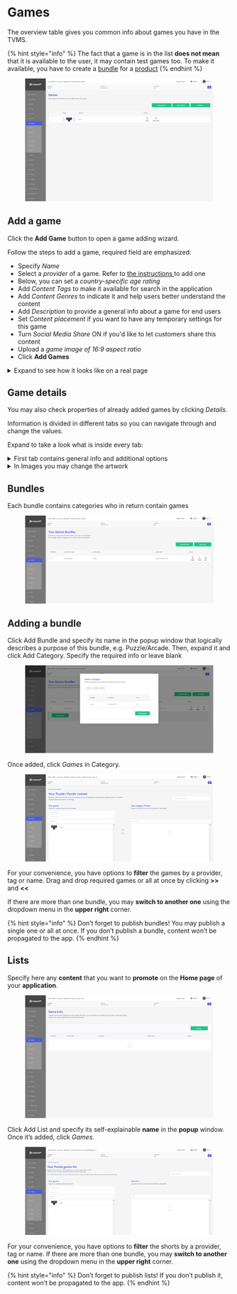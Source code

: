 # Games

The overview table gives you common info about games you have in the TVMS.

{% hint style="info" %}
The fact that a game is in the list **does not mean** that it is available to the user, it may contain test games too. To make it available, you have to create a [bundle](games.md#bundles) for a [product](../inventory/inventory.md)
{% endhint %}

<figure><img src="../../.gitbook/assets/image (65).png" alt=""><figcaption></figcaption></figure>

## Add a game <a href="#add-an-album" id="add-an-album"></a>

Click the **Add Game** button to open a game adding wizard.

Follow the steps to add a game, required field are emphasized:

* Specify _Name_
* Select a _provider_ of a game. Refer to [the instructions ](settings.md#providers)to add one
* Below, you can set a _country-specific age rating_
* Add _Content Tags_ to make it available for search in the application
* Add _Content Genres_ to indicate it and help users better understand the content
* Add _Description_ to provide a general info about a game for end users
* Set _Content placement_ if you want to have any temporary settings for this game
* Turn _Social Media Share_ ON if you'd like to let customers share this content
* Upload a _game image of 16:9 aspect ratio_
* Click **Add Games**

<details>

<summary>Expand to see how it looks like on a real page</summary>

![](<../../.gitbook/assets/image (57).png>)

</details>

## Game details <a href="#albums-details" id="albums-details"></a>

You may also check properties of already added games by clicking _Details_.

Information is divided in different tabs so you can navigate through and change the values.

Expand to take a look what is inside every tab:

<details>

<summary>First tab contains general info and additional options</summary>

![](<../../.gitbook/assets/image (58).png>)

</details>

<details>

<summary>In Images you may change the artwork</summary>

![](<../../.gitbook/assets/image (59).png>)

</details>

## Bundles

Each bundle contains categories who in return contain games

<figure><img src="../../.gitbook/assets/image (67).png" alt=""><figcaption></figcaption></figure>

## Adding a bundle <a href="#adding-a-bundle" id="adding-a-bundle"></a>

Click Add Bundle and specify its name in the popup window that logically describes a purpose of this bundle, e.g. Puzzle/Arcade. Then, expand it and click Add Category. Specify the required info or leave blank

<figure><img src="../../.gitbook/assets/image (60).png" alt=""><figcaption></figcaption></figure>

Once added, click _Games_ in Category.

<figure><img src="../../.gitbook/assets/image (61).png" alt=""><figcaption></figcaption></figure>

For your convenience, you have options to **filter** the games by a provider, tag or name. Drag and drop required games or all at once by clicking **>>** and **<<**

If there are more than one bundle, you may **switch to another one** using the dropdown menu in the **upper right** corner.

{% hint style="info" %}
Don’t forget to publish bundles! You may publish a single one or all at once. If you don’t publish a bundle, content won’t be propagated to the app.
{% endhint %}

## Lists

Specify here any **content** that you want to **promote** on the **Home page** of your **application**.

<figure><img src="../../.gitbook/assets/image (62).png" alt=""><figcaption></figcaption></figure>

Click Add List and specify its self-explainable **name** in the **popup** window. Once it’s added, click _Games_.

<figure><img src="../../.gitbook/assets/image (63).png" alt=""><figcaption></figcaption></figure>

For your convenience, you have options to **filter** the shorts by a provider, tag or name. If there are more than one bundle, you may **switch to another one** using the dropdown menu in the **upper right** corner.

{% hint style="info" %}
Don’t forget to publish lists! If you don’t publish it, content won’t be propagated to the app.
{% endhint %}
